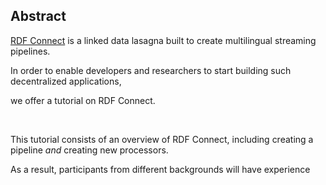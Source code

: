## Abstract
<!-- Context      -->
[RDF Connect](https://github.com/rdf-connect/) is a linked data lasagna built to create multilingual streaming pipelines.

<!-- Need         -->
In order to enable developers and researchers
to start building such decentralized applications,
<!-- Task         -->
we offer a tutorial on RDF Connect.

<br class='screen-only' />

<!-- Object       -->
This tutorial consists of an overview of RDF Connect, including creating a pipeline _and_ creating new processors.
<!-- Findings     -->
<!-- Conclusion   -->
As a result, participants from different backgrounds
will have experience 
<!-- Perspectives -->
